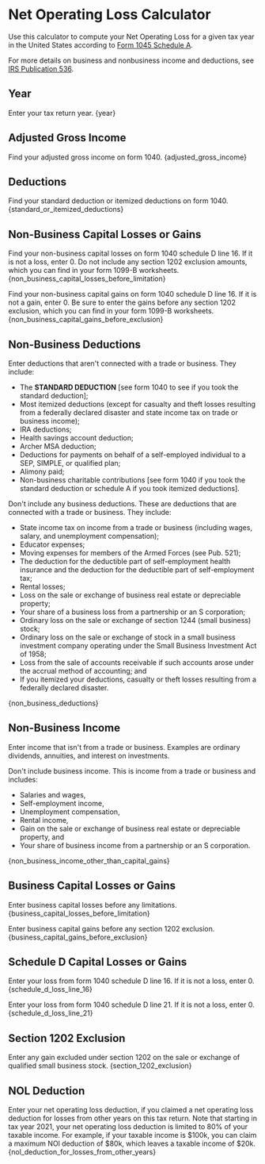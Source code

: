 # Net Operating Loss Calculator

Use this calculator to compute your Net Operating Loss for a given tax year in the United States according to [Form 1045 Schedule A](https://www.irs.gov/forms-pubs/about-form-1045).

For more details on business and nonbusiness income and deductions, see [IRS Publication 536](https://www.irs.gov/forms-pubs/about-publication-536).

## Year

Enter your tax return year.
{year}

## Adjusted Gross Income

Find your adjusted gross income on form 1040.
{adjusted_gross_income}

## Deductions

Find your standard deduction or itemized deductions on form 1040.
{standard_or_itemized_deductions}

## Non-Business Capital Losses or Gains

Find your non-business capital losses on form 1040 schedule D line 16. If it is not a loss, enter 0. Do not include any section 1202 exclusion amounts, which you can find in your form 1099-B worksheets.
{non_business_capital_losses_before_limitation}

Find your non-business capital gains on form 1040 schedule D line 16. If it is not a gain, enter 0. Be sure to enter the gains before any section 1202 exclusion, which you can find in your form 1099-B worksheets.
{non_business_capital_gains_before_exclusion}

## Non-Business Deductions

Enter deductions that aren't connected with a trade or business. They include:
- The **STANDARD DEDUCTION** [see form 1040 to see if you took the standard deduction];
- Most itemized deductions (except for casualty and theft losses resulting from a federally declared disaster and state income tax on trade or business income);
- IRA deductions;
- Health savings account deduction;
- Archer MSA deduction;
- Deductions for payments on behalf of a self-employed individual to a SEP, SIMPLE, or qualified plan;
- Alimony paid;
- Non-business charitable contributions [see form 1040 if you took the standard deduction or schedule A if you took itemized deductions].

Don't include any business deductions. These are deductions that are connected with a trade or business. They include:
- State income tax on income from a trade or business (including wages, salary, and unemployment compensation);
- Educator expenses;
- Moving expenses for members of the Armed Forces (see Pub. 521);
- The deduction for the deductible part of self-employment health insurance and the deduction for the deductible part of self-employment tax;
- Rental losses;
- Loss on the sale or exchange of business real estate or depreciable property;
- Your share of a business loss from a partnership or an S corporation;
- Ordinary loss on the sale or exchange of section 1244 (small business) stock;
- Ordinary loss on the sale or exchange of stock in a small business investment company operating under the Small Business Investment Act of 1958;
- Loss from the sale of accounts receivable if such accounts arose under the accrual method of accounting; and
- If you itemized your deductions, casualty or theft losses resulting from a federally declared disaster.

{non_business_deductions}

## Non-Business Income

Enter income that isn't from a trade or business. Examples are ordinary dividends, annuities, and interest on investments.

Don't include business income. This is income from a trade or business and includes:
- Salaries and wages,
- Self-employment income,
- Unemployment compensation,
- Rental income,
- Gain on the sale or exchange of business real estate or depreciable property, and
- Your share of business income from a partnership or an S corporation.

{non_business_income_other_than_capital_gains}

## Business Capital Losses or Gains

Enter business capital losses before any limitations.
{business_capital_losses_before_limitation}

Enter business capital gains before any section 1202 exclusion.
{business_capital_gains_before_exclusion}

## Schedule D Capital Losses or Gains

Enter your loss from form 1040 schedule D line 16. If it is not a loss, enter 0.
{schedule_d_loss_line_16}

Enter your loss from form 1040 schedule D line 21. If it is not a loss, enter 0.
{schedule_d_loss_line_21}

## Section 1202 Exclusion

Enter any gain excluded under section 1202 on the sale or exchange of qualified small business stock.
{section_1202_exclusion}

## NOL Deduction

Enter your net operating loss deduction, if you claimed a net operating loss deduction for losses from other years on this tax return. Note that starting in tax year 2021, your net operating loss deduction is limited to 80% of your taxable income. For example, if your taxable income is $100k, you can claim a maximum NOl deduction of $80k, which leaves a taxable income of $20k.
{nol_deduction_for_losses_from_other_years}
